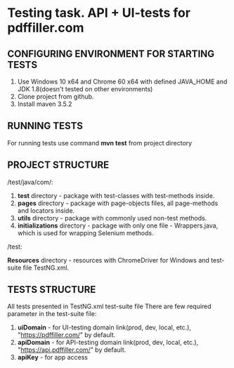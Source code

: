 # Testing task. API + UI-tests for pdffiller.com

## CONFIGURING ENVIRONMENT FOR STARTING TESTS

1. Use Windows 10 x64 and Chrome 60 x64 with defined JAVA_HOME and JDK 1.8(doesn't tested on other environments)
2. Clone project from github.
3. Install maven 3.5.2

## RUNNING TESTS

For running tests use command **mvn test** from project directory 

## PROJECT STRUCTURE

/test/java/com/:

1. **test** directory - package with test-classes with test-methods inside.
2. **pages** directory - package with page-objects files, all page-methods and locators inside.
3. **utils** directory - package with commonly used non-test methods.
4. **initializations** directory - package with only one file - Wrappers.java, which is used for wrapping Selenium methods.

/test:

**Resources** directory - resources with ChromeDriver for Windows and test-suite file TestNG.xml.

## TESTS STRUCTURE

All tests presented in TestNG.xml test-suite file
There are few required parameter in the test-suite file:

1. **uiDomain** - for UI-testing domain link(prod, dev, local, etc.), "https://pdffiller.com/" by default.
2. **apiDomain** - for API-testing domain link(prod, dev, local, etc.), "https://api.pdffiller.com/" by default.
3. **apiKey** - for app access

